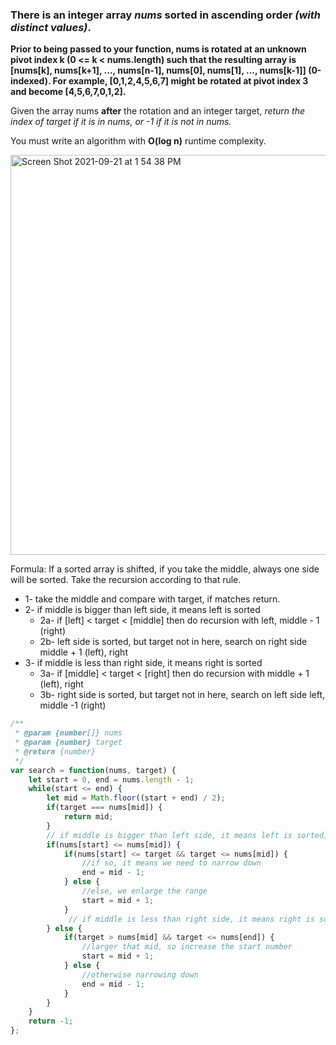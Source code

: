 ### There is an integer array *nums* sorted in ascending order *(with distinct values)*.

**Prior to being passed to your function, nums is rotated at an unknown pivot index k (0 <= k < nums.length) such that the resulting array is [nums[k], nums[k+1], ..., nums[n-1], nums[0], nums[1], ..., nums[k-1]] (0-indexed). For example, [0,1,2,4,5,6,7] might be rotated at pivot index 3 and become [4,5,6,7,0,1,2].**

Given the array nums **after** the rotation and an integer target, *return the index of target if it is in nums, or -1 if it is not in nums.*

You must write an algorithm with **O(log n)** runtime complexity.

<img width="640" alt="Screen Shot 2021-09-21 at 1 54 38 PM" src="https://user-images.githubusercontent.com/37787994/134246209-45825ebc-a22d-4d51-8d6a-3d2619decb1d.png">


Formula: If a sorted array is shifted, if you take the middle, always one side will be sorted. Take the recursion according to that rule.

- 1- take the middle and compare with target, if matches return.
- 2- if middle is bigger than left side, it means left is sorted
    - 2a- if [left] < target < [middle] then do recursion with left, middle - 1 (right)
    - 2b- left side is sorted, but target not in here, search on right side middle + 1 (left), right
- 3- if middle is less than right side, it means right is sorted
    - 3a- if [middle] < target < [right] then do recursion with middle + 1 (left), right
    - 3b- right side is sorted, but target not in here, search on left side left, middle -1 (right)

```Javascript
/**
 * @param {number[]} nums
 * @param {number} target
 * @return {number}
 */
var search = function(nums, target) {
    let start = 0, end = nums.length - 1;
    while(start <= end) {
        let mid = Math.floor((start + end) / 2);
        if(target === nums[mid]) {
            return mid;
        }
        // if middle is bigger than left side, it means left is sorted, then we check if nums[start] < target < nums[mid]
        if(nums[start] <= nums[mid]) {
            if(nums[start] <= target && target <= nums[mid]) {
                //if so, it means we need to narrow down
                end = mid - 1;
            } else {
                //else, we enlarge the range
                start = mid + 1;
            }
             // if middle is less than right side, it means right is sorted, we can then check if nums[mid] < target < nums[end]
        } else {
            if(target > nums[mid] && target <= nums[end]) {
                //larger that mid, so increase the start number
                start = mid + 1;
            } else {
                //otherwise narrowing down
                end = mid - 1;
            }
        }
    }
    return -1;
};
```
